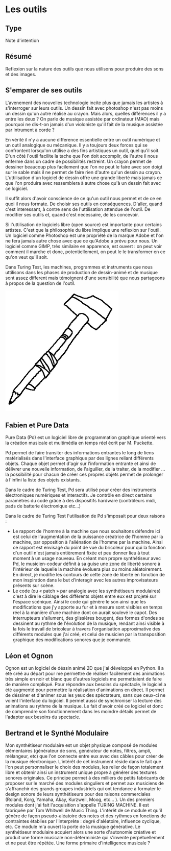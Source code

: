 Les outils
==========

Type
----

Note d'intention

Résumé
------

Reflexion sur la nature des outils que nous utilisons pour produire des sons et des images.

S'emparer de ses outils
-----------------------

L'avenement des nouvelles technologie incite plus que jamais les artistes à s'interroger sur leurs outils. Un dessin fait avec photoshop n'est pas moins un dessin qu'un autre réalisé au crayon. Mais alors, quelles différences il y a entre les deux ? On parle de musique assistée par ordinateur (MAO) mais pourquoi ne dis-t-on jamais d'un violoniste qu'il fait de la  musique assistée par intrument à corde ?

En vérité il n'y a aucune difference essentielle entre un outil numérique et un outil analogique ou mécanique. Il y a toujours deux forces qui se confrontent lorsqu'on uttilise a des fins artistiques un outil, quel qu'il soit. D'un côté l'outil facilite la tache que l'on doit accomplir, de l'autre il nous enferme dans un cadre de possibilités restreint. Un crayon permet de dessiner beaucoup plus facilement que l'on ne peut le faire avec son doigt sur le sable mais il ne permet de faire rien d'autre qu'un dessin au crayon. L'uttilisation d'un logiciel de dessin offre une grande liberté mais jamais ce que l'on produira avec ressemblera à autre chose qu'à un dessin fait avec ce logiciel.

Il suffit alors d'avoir conscience de ce qu'un outil nous permet et de ce en quoi il nous formate. De choisir ses outils en conséquences. D'aller, quand c'est interessant, à contre sens de l'uttilisation attendue de l'outil. De modifier ses outils et, quand c'est necessaire, de les concevoir.

Si l'uttilisation de logiciels libre (open source) est importante pour certains artistes. C'est que la philosophie du libre implique une reflexion sur l'outil. Un logiciel comme Photoshop est une propriété de la marque Adobe et l'on ne fera jamais autre chose avec que ce qu'Adobe a prévu pour nous. Un logiciel comme GIMP, très similaire en apparence, est ouvert : on peut voir comment il marche et donc, potentiellement, on peut le le transformer en ce qu'on veut qu'il soit.

Dans Turing Test, les machines, programmes et instruments que nous uttilisons dans les phases de production de dessin-animé et de musique sont assez different mais témoignent d'une sensibilité que nous partageons à propos de la question de l'outil.

![](../ressources/dessin12.png)

Fabien et Pure Data
--------------------

Pure Data (Pd) est un logiciel libre de programmation graphique orienté vers la création musicale et multimédia en temps réel écrit par M. Puckette.

Pd permet de faire transiter des informations entrantes le long de liens matérialisés dans l'interface graphique par des lignes reliant différents objets. Chaque objet permet d'agir sur l'information entrante et ainsi de délivrer une nouvelle information, de l'aiguiller, de la traiter, de la modifier … la possibilité pour chacun de créer ces propres objets permet de prolonger à l'infini la liste des objets existants.

Dans le cadre de Turing Test, Pd sera utilisé pour créer des instruments électroniques numériques et interactifs. Je contrôle en direct certains paramètres du code grâce à des dispositifs hardware (contrôleurs midi, pads de batterie électronique etc...)

Dans le cadre de Turing Test l'utilisation de Pd s'imposait pour deux raisons :

-  Le rapport de l'homme à la machine que nous souhaitons défendre ici est celui de l'augmentation de la puissance créatrice de l'homme par la machine, par opposition à l'aliénation de l'homme par la machine. Ainsi ce rapport est envisagé du point de vue du bricoleur pour qui la fonction d'un outil n'est jamais entièrement fixée et peu donner lieu à tout moment à un usage nouveau. En créant mon propre synthétiseur avec Pd, le musicien-codeur définit à sa guise une zone de liberté sonore à l'intérieur de laquelle la machine évoluera plus ou moins aléatoirement. En direct, je modifie les contours de cette zone de liberté en fonction de mon inspiration dans le but d’interagir avec les autres improvisateurs présents sur scène.
-  Le code (ou « patch » par analogie avec les synthétiseurs modulaires) c'est à dire le câblage des différents objets entre eux est projeté sur l'espace scénique. Ainsi le code qui génère le son ainsi que les modifications que j'y apporte au fur et à mesure sont visibles en temps réel à la manière d'une machine dont on aurait soulevé le capot. Des interrupteurs s'allument, des glissières bougent, des formes d'ondes se dessinent au rythme de l'évolution de la musique, rendant ainsi visible à la fois le travail de bricoleur à travers l'organisation approximative des différents modules que j'ai créé, et celui de musicien par la transposition graphique des modifications sonores que je commande.


Léon et Ognon
--------------

Ognon est un logiciel de déssin animé 2D que j'ai développé en Python. Il a été créé au départ pour me permettre de réaliser facilement des animations très simple en noir et blanc que d'autres logiciels me permettaient de faire de manière compliqué. Pour répondre aux besoins du spéctacle, le logiciel a été augmenté pour permettre la réalisation d'animations en direct. Il permet de déssiner et d'animer sous les yeux des spéctateurs, sans que ceux-ci ne voient l'interface du logiciel. Il permet aussi de synchroniser la lecture des animations au rythme de la musique. Le fait d'avoir créé ce logiciel et donc de comprendre son fonctionnement dans les moindre détails permet de l'adapter aux besoins du spectacle.

Bertrand et le Synthé Modulaire
-------------------------------

Mon synthétiseur modulaire est un objet physique composé de modules élémentaires (générateur de sons, générateur de notes, filtres, ampli, mélangeur, etc) que l'on connecte entre eux avec des câbles pour créer de la musique électronique. L'intérêt de cet instrument réside dans le fait que l'on peut personnaliser le choix des modules, les relier de façon totalement libre et obtenir ainsi un instrument unique propre à générer des textures sonores originales. Ce principe permet à des milliers de petits fabricants de proposer sur le marché des modules singuliers et permet aux musiciens de s'affranchir des grands groupes industriels qui ont tendance à formater le design sonore de leurs synthétiseurs pour des raisons commerciales (Roland, Korg, Yamaha, Akay, Kurzweil, Moog, etc… ). Un des premiers modules dont j'ai fait l'acquisition s'appelle TURING MACHINE. Il est fabriquée par Tom Whitwell de Music Thing. L'intérêt de ce module et qu'il génère de façon pseudo-aléatoire des notes et des rythmes en fonctions de contraintes établies par l'interprète : degré d'aléatoire, influence cyclique, etc. Ce module m'a ouvert la porte de la musique générative. Le synthétiseur modulaire acquiert alors une sorte d'autonomie créative et produit une forme musicale non-déterministe qui s'invente perpétuellement et ne peut être répétée. Une forme primaire d'intelligence musicale ?
